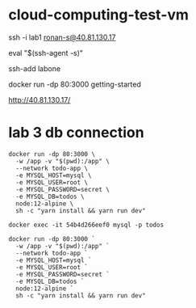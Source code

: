 # cloud-computing-test-vm

ssh -i lab1 ronan-s@40.81.130.17

eval "$(ssh-agent -s)"

ssh-add labone

docker run -dp 80:3000 getting-started

http://40.81.130.17/

# lab 3 db connection
```
docker run -dp 80:3000 \
  -w /app -v "$(pwd):/app" \
  --network todo-app \
  -e MYSQL_HOST=mysql \
  -e MYSQL_USER=root \
  -e MYSQL_PASSWORD=secret \
  -e MYSQL_DB=todos \
  node:12-alpine \
  sh -c "yarn install && yarn run dev"
 
docker exec -it 54b4d266eef0 mysql -p todos

docker run -dp 80:3000 `
  -w /app -v "$(pwd):/app" `
  --network todo-app `
  -e MYSQL_HOST=mysql `
  -e MYSQL_USER=root `
  -e MYSQL_PASSWORD=secret `
  -e MYSQL_DB=todos `
  node:12-alpine `
  sh -c "yarn install && yarn run dev"
```
